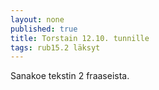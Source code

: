 ```yaml
---
layout: none
published: true
title: Torstain 12.10. tunnille
tags: rub15.2 läksyt
---
```

Sanakoe tekstin 2 fraaseista.

